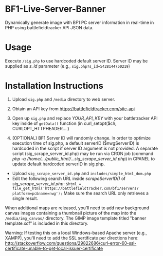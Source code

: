 # BF1-Live-Server-Banner
Dynamically generate image with BF1 PC server information in real-time in PHP using battlefieldtracker API JSON data.

# Usage
Execute `/sig.php` to use hardcoded default server ID. Server ID may be supplied as *s_id* parameter (e.g., `sig.php?s_id=5428144750219`)

# Installation Instructions
1) Upload `sig.php` and `/media` directory to web server.
2) Obtain an API key from https://battlefieldtracker.com/site-api
3) Open up `sig.php` and replace _YOUR_API_KEY_ with your battletracker API key inside of `getData()` function (in  curl_setopt($ch, CURLOPT_HTTPHEADER....)

4) (OPTIONAL) BF1 Server ID will randomly change. In order to optimize execution time of sig.php, a default serverID ($nwgServerID) is hardcoded in the script if server ID argument is not provided. A separate script (sig_scrape_server_id.php) may be run via CRON job (command *php -q /home/.../public_html/...sig_scrape_server_id.php*) in CPANEL to update default hardcoded serverID in sig.php.

* Upload `sig_scrape_server_id.php` and `includes/simple_html_dom.php`
* Edit the following search URL inside *scrapeServerID()* of *sig_scrape_server_id.php*:
	`$html = file_get_html('https://battlefieldtracker.com/bf1/servers?platform=pc&name=nwg');`
	Make sure the search URL only retrieves a single result. 



When additional maps are released, you'll need to add new background canvas images containing a thumbnail picture of the map into the `/media/img_canvas/` directory. The GIMP image template titled "banner template.xcf" is included in this directory.

Warning: If testing this on a local Windows-based Apache server (e.g., XAMPP), you'll need to add the SSL sertificate per directions here: http://stackoverflow.com/questions/29822686/curl-error-60-ssl-certificate-unable-to-get-local-issuer-certificate
